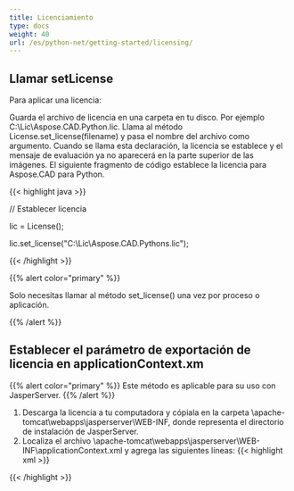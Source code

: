 ```yaml
---
title: Licenciamiento
type: docs
weight: 40
url: /es/python-net/getting-started/licensing/
---
```

## **Llamar setLicense**
Para aplicar una licencia:

Guarda el archivo de licencia en una carpeta en tu disco. Por ejemplo C:\Lic\Aspose.CAD.Python.lic.
Llama al método License.set_license(filename) y pasa el nombre del archivo como argumento. Cuando se llama esta declaración, la licencia se establece y el mensaje de evaluación ya no aparecerá en la parte superior de las imágenes.
El siguiente fragmento de código establece la licencia para Aspose.CAD para Python.

{{< highlight java >}}

// Establecer licencia

lic = License();

lic.set_license("C:\Lic\Aspose.CAD.Pythons.lic");

{{< /highlight >}}

{{% alert color="primary" %}}

Solo necesitas llamar al método set_license() una vez por proceso o aplicación.

{{% /alert %}}

## **Establecer el parámetro de exportación de licencia en applicationContext.xm**
{{% alert color="primary" %}}
Este método es aplicable para su uso con JasperServer.
{{% /alert %}}
1. Descarga la licencia a tu computadora y cópiala en la carpeta \apache-tomcat\webapps\jasperserver\WEB-INF, donde representa el directorio de instalación de JasperServer.
2. Localiza el archivo \apache-tomcat\webapps\jasperserver\WEB-INF\applicationContext.xml y agrega las siguientes líneas:
{{< highlight xml >}}
<bean id="jpgExportParameters" class="com.aspose.cad.pythons.jpg.ASJpegExportParametersBean">
    <property name="license" value="C:\jasperserver-7.6\apache-tomcat\webapps\jasperserver\WEB-INFAspose.CAD.Pythons.lic"/>
</bean>
{{< /highlight >}}

